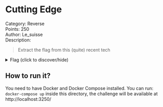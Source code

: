 # Cutting Edge
Category: Reverse  
Points: 250  
Author: Le_suisse  
Description:
> Extract the flag from this (quite) recent tech

<details>
    <summary>Flag (click to discover/hide)</summary>
    <p>GH17{fuuu_web_tech}</p>
</details>

## How to run it?
You need to have Docker and Docker Compose installed.
You can run: ``docker-compose up`` inside this directory, the challenge will
be available at http://localhost:3250/
